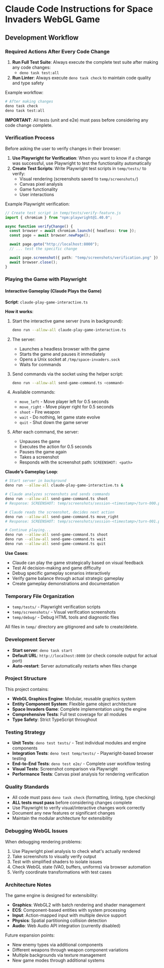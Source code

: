 # Claude Code Instructions for Space Invaders WebGL Game

## Development Workflow

### Required Actions After Every Code Change

1. **Run Full Test Suite**: Always execute the complete test suite after making
   any code changes:
   - `deno task test:all`
2. **Run Linter**: Always execute `deno task check` to maintain code quality and
   type safety

Example workflow:

```bash
# After making changes
deno task check
deno task test:all
```

**IMPORTANT**: All tests (unit and e2e) must pass before considering any code
change complete.

### Verification Process

Before asking the user to verify changes in their browser:

1. **Use Playwright for Verification**: When you want to know if a change was
   successful, use Playwright to test the functionality automatically
2. **Create Test Scripts**: Write Playwright test scripts in `temp/tests/` to
   verify:
   - Visual rendering (screenshots saved to `temp/screenshots/`)
   - Canvas pixel analysis
   - Game functionality
   - User interactions

Example Playwright verification:

```typescript
// Create test script in temp/tests/verify-feature.js
import { chromium } from "npm:playwright@1.40.0";

async function verifyChange() {
  const browser = await chromium.launch({ headless: true });
  const page = await browser.newPage();

  await page.goto("http://localhost:8000");
  // ... test the specific change

  await page.screenshot({ path: "temp/screenshots/verification.png" });
  await browser.close();
}
```

### Playing the Game with Playwright

#### Interactive Gameplay (Claude Plays the Game)

**Script**: `claude-play-game-interactive.ts`

**How it works**:

1. Start the interactive game server (runs in background):
   ```bash
   deno run --allow-all claude-play-game-interactive.ts
   ```

2. The server:
   - Launches a headless browser with the game
   - Starts the game and pauses it immediately
   - Opens a Unix socket at `/tmp/space-invaders.sock`
   - Waits for commands

3. Send commands via the socket using the helper script:
   ```bash
   deno run --allow-all send-game-command.ts <command>
   ```

4. Available commands:
   - `move_left` - Move player left for 0.5 seconds
   - `move_right` - Move player right for 0.5 seconds
   - `shoot` - Fire weapon
   - `wait` - Do nothing, let game state evolve
   - `quit` - Shut down the game server

5. After each command, the server:
   - Unpauses the game
   - Executes the action for 0.5 seconds
   - Pauses the game again
   - Takes a screenshot
   - Responds with the screenshot path: `SCREENSHOT: <path>`

**Claude's Gameplay Loop**:

```bash
# Start server in background
deno run --allow-all claude-play-game-interactive.ts &

# Claude analyzes screenshots and sends commands
deno run --allow-all send-game-command.ts shoot
# Response: SCREENSHOT: temp/screenshots/session-<timestamp>/turn-000.png

# Claude reads the screenshot, decides next action
deno run --allow-all send-game-command.ts move_right
# Response: SCREENSHOT: temp/screenshots/session-<timestamp>/turn-001.png

# Continue playing...
deno run --allow-all send-game-command.ts shoot
deno run --allow-all send-game-command.ts wait
deno run --allow-all send-game-command.ts quit
```

**Use Cases**:

- Claude can play the game strategically based on visual feedback
- Test AI decision-making and game difficulty
- Debug specific gameplay scenarios interactively
- Verify game balance through actual strategic gameplay
- Create gameplay demonstrations and documentation

### Temporary File Organization

- `temp/tests/` - Playwright verification scripts
- `temp/screenshots/` - Visual verification screenshots
- `temp/debug/` - Debug HTML tools and diagnostic files

All files in `temp/` directory are gitignored and safe to create/delete.

### Development Server

- **Start server**: `deno task start`
- **Default URL**: `http://localhost:8000` (or check console output for actual
  port)
- **Auto-restart**: Server automatically restarts when files change

### Project Structure

This project contains:

- **WebGL Graphics Engine**: Modular, reusable graphics system
- **Entity Component System**: Flexible game object architecture
- **Space Invaders Game**: Complete implementation using the engine
- **Comprehensive Tests**: Full test coverage for all modules
- **Type Safety**: Strict TypeScript throughout

### Testing Strategy

- **Unit Tests**: `deno test tests/` - Test individual modules and engine
  components
- **Integration Tests**: `deno test temp/tests/` - Playwright-based browser
  testing
- **End-to-End Tests**: `deno test e2e/` - Complete user workflow testing
- **Visual Tests**: Screenshot comparison via Playwright
- **Performance Tests**: Canvas pixel analysis for rendering verification

### Quality Standards

- All code must pass `deno task check` (formatting, linting, type checking)
- **ALL tests must pass** before considering changes complete
- Use Playwright to verify visual/interactive changes work correctly
- Document any new features or significant changes
- Maintain the modular architecture for extensibility

### Debugging WebGL Issues

When debugging rendering problems:

1. Use Playwright pixel analysis to check what's actually rendered
2. Take screenshots to visually verify output
3. Test with simplified shaders to isolate issues
4. Check WebGL state (VAO, buffers, uniforms) via browser automation
5. Verify coordinate transformations with test cases

### Architecture Notes

The game engine is designed for extensibility:

- **Graphics**: WebGL2 with batch rendering and shader management
- **ECS**: Component-based entities with system processing
- **Input**: Action-mapped input with multiple device support
- **Physics**: Spatial partitioning collision detection
- **Audio**: Web Audio API integration (currently disabled)

Future expansion points:

- New enemy types via additional components
- Different weapons through weapon component variations
- Multiple backgrounds via texture management
- New game modes through additional systems
